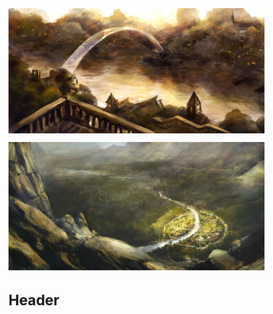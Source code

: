 <!-- TITLE: Silverymoon -->
<!-- SUBTITLE: A quick summary of Silverymoon -->

![Silverymoon](/uploads/silverymoon-moonbridge.jpg "The Moonbridge")

![Silverymoon](/uploads/Silverymoon-distance.jpg "Silverymoon")
# Header
